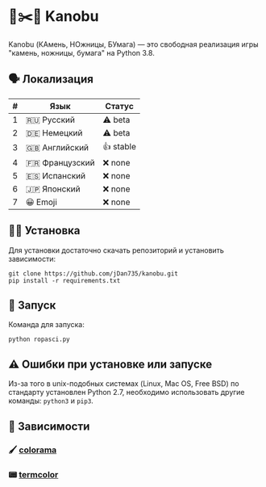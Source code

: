 # 🗿✂️📄 Kanobu
Kanobu (КАмень, НОжницы, БУмага) — это свободная реализация игры "камень, ножницы, бумага" на Python 3.8.
## 🗣 Локализация
| # | Язык          | Статус   |
|---|---------------|----------|
| 1 | 🇷🇺 Русский    | ⚠️ beta   |
| 2 | 🇩🇪 Немецкий   | ⚠️ beta   |
| 3 | 🇬🇧 Английский | 👍 stable |
| 4 | 🇫🇷 Французский    | ❌ none   |
| 5 | 🇪🇸 Испанский   | ❌ none   |
| 6 | 🇯🇵 Японский | ❌ none |
| 7 | 😀 Emoji    | ❌ none   |
## 🧑‍💻 Установка
Для установки достаточно скачать репозиторий и установить зависимости:
```
git clone https://github.com/jDan735/kanobu.git
pip install -r requirements.txt
```
## 🚀 Запуск
Команда для запуска:
```
python ropasci.py
```
## ⚠️ Ошибки при установке или запуске
Из-за того в unix-подобных системах (Linux, Mac OS, Free BSD) по стандарту установлен Python 2.7, необходимо использовать другие команды: `python3` и `pip3`.
## 🔨 Зависимости
### 🖌 [colorama](https://github.com/tartley/colorama)
### 📟 [termcolor](https://pypi.org/project/termcolor/)
